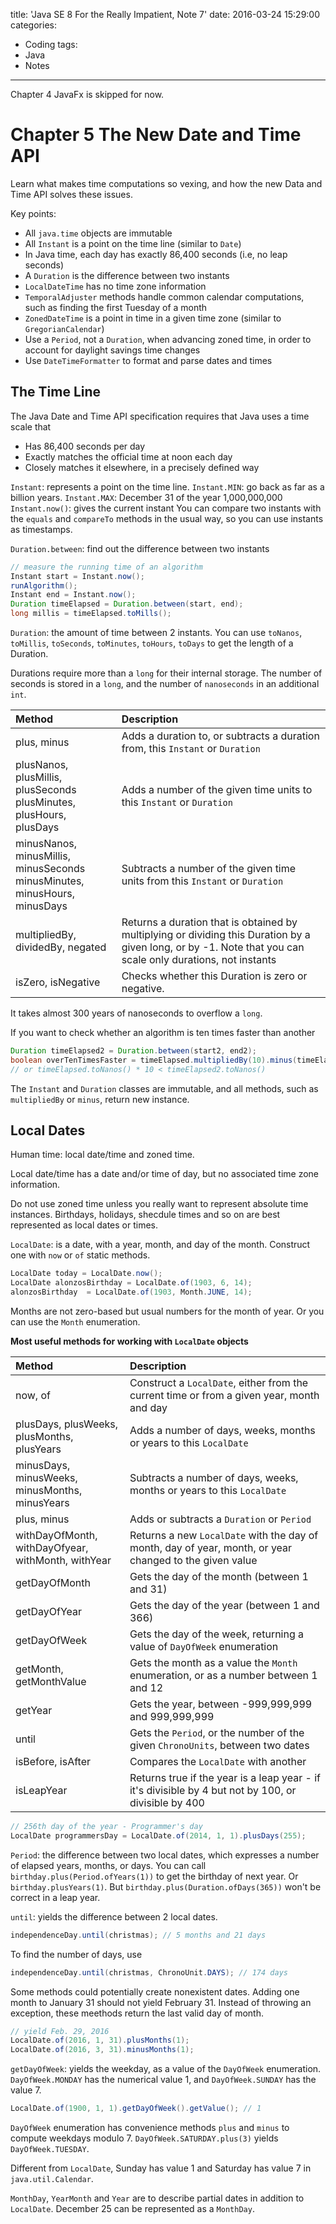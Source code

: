 title: 'Java SE 8 For the Really Impatient, Note 7'
date: 2016-03-24 15:29:00
categories:
  - Coding
tags:
  - Java
  - Notes
---

Chapter 4 JavaFx is skipped for now. 

# Chapter 5 The New Date and Time API

Learn what makes time computations so vexing, and how the new Data and Time API solves these issues. 

Key points:
* All `java.time` objects are immutable
* All `Instant` is a point on the time line (similar to `Date`)
* In Java time, each day has exactly 86,400 seconds (i.e, no leap seconds)
* A `Duration` is the difference between two instants
* `LocalDateTime` has no time zone information
* `TemporalAdjuster` methods handle common calendar computations, such as finding the first Tuesday of a month
* `ZonedDateTime` is a point in time in a given time zone (similar to `GregorianCalendar`)
* Use a `Period`, not a `Duration`, when advancing zoned time, in order to account for daylight savings time changes
* Use `DateTimeFormatter` to format and parse dates and times

## The Time Line

The Java Date and Time API specification requires that Java uses a time scale that 
* Has 86,400 seconds per day
* Exactly matches the official time at noon each day
* Closely matches it elsewhere, in a precisely defined way

`Instant`: represents a point on the time line.
`Instant.MIN`: go back as far as a billion years.
`Instant.MAX`: December 31 of the year 1,000,000,000
`Instant.now()`: gives the current instant
You can compare two instants with the `equals` and `compareTo` methods in the usual way, so you can use instants as timestamps. 

`Duration.between`: find out the difference between two instants
```Java
// measure the running time of an algorithm
Instant start = Instant.now();
runAlgorithm();
Instant end = Instant.now();
Duration timeElapsed = Duration.between(start, end);
long millis = timeElapsed.toMills();
```

`Duration`: the amount of time between 2 instants. 
You can use `toNanos`, `toMillis`, `toSeconds`, `toMinutes`, `toHours`, `toDays` to get the length of a Duration. 

Durations require more than a `long` for their internal storage. The number of seconds is stored in a `long`, and the number of `nanoseconds` in an additional `int`. 
</br>

| Method | Description |
| :----- | :---------- |
| plus, minus | Adds a duration to, or subtracts a duration from, this `Instant` or `Duration` |
| plusNanos, plusMillis, plusSeconds</br>plusMinutes, plusHours, plusDays | Adds a number of the given time units to this `Instant` or `Duration` |
| minusNanos, minusMillis, minusSeconds</br>minusMinutes, minusHours, minusDays | Subtracts a number of the given time units from this `Instant` or `Duration` |
| multipliedBy, dividedBy, negated | Returns a duration that is obtained by multiplying or dividing this Duration by a given long, or by -1. Note that you can scale only durations, not instants |
| isZero, isNegative | Checks whether this Duration is zero or negative. |

It takes almost 300 years of nanoseconds to overflow a `long`. 

If you want to check whether an algorithm is ten times faster than another
```Java
Duration timeElapsed2 = Duration.between(start2, end2);
boolean overTenTimesFaster = timeElapsed.multipliedBy(10).minus(timeElapsed2).isNegative();
// or timeElapsed.toNanos() * 10 < timeElapsed2.toNanos()
```

The `Instant` and `Duration` classes are immutable, and all methods, such as `multipliedBy` or `minus`, return new instance. 

## Local Dates

Human time: local date/time and zoned time. 

Local date/time has a date and/or time of day, but no associated time zone information. 

Do not use zoned time unless you really want to represent absolute time instances. Birthdays, holidays, shecdule times and so on are best represented as local dates or times. 

`LocalDate`: is a date, with a year, month, and day of the month. Construct one with `now` or `of` static methods.
```Java
LocalDate today = LocalDate.now();
LocalDate alonzosBirthday = LocalDate.of(1903, 6, 14);
alonzosBirthday  = LocalDate.of(1903, Month.JUNE, 14);
```

Months are not zero-based but usual numbers for the month of year. Or you can use the `Month` enumeration. 

**Most useful methods for working with `LocalDate` objects**
</br>

| Method | Description |
| :----- | :---------- |
| now, of | Construct a `LocalDate`, either from the current time or from a given year, month and day |
| plusDays, plusWeeks,</br>plusMonths, plusYears | Adds a number of days, weeks, months or years to this `LocalDate` |
| minusDays, minusWeeks,</br>minusMonths, minusYears | Subtracts a number of days, weeks, months or years to this `LocalDate` |
| plus, minus | Adds or subtracts a `Duration` or `Period` |
| withDayOfMonth, withDayOfyear,</br>withMonth, withYear | Returns a new `LocalDate` with the day of month, day of year, month, or year changed to the given value |
| getDayOfMonth | Gets the day of the month (between 1 and 31) |
| getDayOfYear | Gets the day of the year (between 1 and 366) |
| getDayOfWeek | Gets the day of the week, returning a value of `DayOfWeek` enumeration |
| getMonth, getMonthValue | Gets the month as a value the `Month` enumeration, or as a number between 1 and 12 |
| getYear | Gets the year, between -999,999,999 and 999,999,999 |
| until | Gets the `Period`, or the number of the given `ChronoUnits`, between two dates |
| isBefore, isAfter | Compares the `LocalDate` with another |
| isLeapYear | Returns true if the year is a leap year - if it's divisible by 4 but not by 100, or divisible by 400 |

```Java
// 256th day of the year - Programmer's day
LocalDate programmersDay = LocalDate.of(2014, 1, 1).plusDays(255);
```
`Period`: the difference between two local dates, which expresses a number of elapsed years, months, or days. You can call `birthday.plus(Period.ofYears(1))` to get the birthday of next year. Or `birthday.plusYears(1)`. But `birthday.plus(Duration.ofDays(365))` won't be correct in a leap year. 

`until`: yields the difference between 2 local dates. 
```Java
independenceDay.until(christmas); // 5 months and 21 days
```

To find the number of days, use
```Java
independenceDay.until(christmas, ChronoUnit.DAYS); // 174 days
```

Some methods could potentially create nonexistent dates. Adding one month to January 31 should not yield February 31. Instead of throwing an exception, these meethods return the last valid day of month. 
```Java
// yield Feb. 29, 2016
LocalDate.of(2016, 1, 31).plusMonths(1);
LocalDate.of(2016, 3, 31).minusMonths(1);
```

`getDayOfWeek`: yields the weekday, as a value of the `DayOfWeek` enumeration. `DayOfWeek.MONDAY` has the numerical value 1, and `DayOfWeek.SUNDAY` has the value 7.
```Java
LocalDate.of(1900, 1, 1).getDayOfWeek().getValue(); // 1
```

`DayOfWeek` enumeration has convenience methods `plus` and `minus` to compute weekdays modulo 7. `DayOfWeek.SATURDAY.plus(3)` yields `DayOfWeek.TUESDAY`. 

Different from `LocalDate`, Sunday has value 1 and Saturday has value 7 in `java.util.Calendar`.

`MonthDay`, `YearMonth` and `Year` are to describe partial dates in addition to `LocalDate`. December 25 can be represented as a `MonthDay`. 
